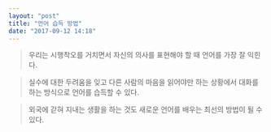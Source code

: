 ```yaml
---
layout: "post"
title: "언어 습득 방법"
date: "2017-09-12 14:18"
---
```


> 우리는 시행착오를 거치면서 자신의 의사를 표현해야 할 때 언어를 가장 잘 익힌다.

> 실수에 대한 두려움을 잊고 다른 사람의 마음을 읽어야만 하는 상황에서 대화를 하는 방식으로 언어를 습득할 수 있다.

> 외국에 갇혀 지내는 생활을 하는 것도 새로운 언어를 배우는 최선의 방법이 될 수 있다.

